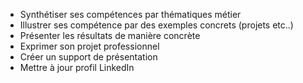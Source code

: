 - Synthétiser ses compétences par thématiques métier
- Illustrer ses compétence par des exemples concrets (projets etc..)
- Présenter les résultats de manière concrète
- Exprimer son projet professionnel
- Créer un support de présentation
- Mettre à jour profil LinkedIn